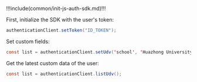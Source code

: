 !!!include(common/init-js-auth-sdk.md)!!!

First, initialize the SDK with the user's token:

```java
authenticationClient.setToken("ID_TOKEN");
```

Set custom fields:

```java
const list = authenticationClient.setUdv('school', 'Huazhong University of Science and Technology');
```

Get the latest custom data of the user:

```java
const list = authenticationClient.listUdv();
```
